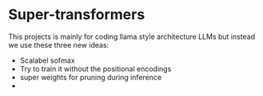 # Super-transformers
This projects is mainly for coding llama style architecture LLMs but instead we use these three new ideas: 
- Scalabel sofmax
- Try to train it without the positional encodings
- super weights for pruning during inference
- 

